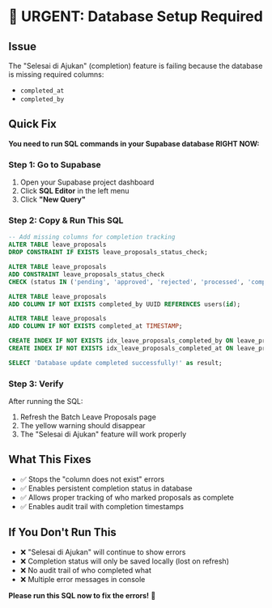 # 🚨 URGENT: Database Setup Required

## Issue
The "Selesai di Ajukan" (completion) feature is failing because the database is missing required columns:
- `completed_at` 
- `completed_by`

## Quick Fix
**You need to run SQL commands in your Supabase database RIGHT NOW:**

### Step 1: Go to Supabase
1. Open your Supabase project dashboard
2. Click **SQL Editor** in the left menu
3. Click **"New Query"**

### Step 2: Copy & Run This SQL
```sql
-- Add missing columns for completion tracking
ALTER TABLE leave_proposals 
DROP CONSTRAINT IF EXISTS leave_proposals_status_check;

ALTER TABLE leave_proposals 
ADD CONSTRAINT leave_proposals_status_check 
CHECK (status IN ('pending', 'approved', 'rejected', 'processed', 'completed'));

ALTER TABLE leave_proposals 
ADD COLUMN IF NOT EXISTS completed_by UUID REFERENCES users(id);

ALTER TABLE leave_proposals 
ADD COLUMN IF NOT EXISTS completed_at TIMESTAMP;

CREATE INDEX IF NOT EXISTS idx_leave_proposals_completed_by ON leave_proposals(completed_by);
CREATE INDEX IF NOT EXISTS idx_leave_proposals_completed_at ON leave_proposals(completed_at);

SELECT 'Database update completed successfully!' as result;
```

### Step 3: Verify
After running the SQL:
1. Refresh the Batch Leave Proposals page
2. The yellow warning should disappear
3. The "Selesai di Ajukan" feature will work properly

## What This Fixes
- ✅ Stops the "column does not exist" errors
- ✅ Enables persistent completion status in database
- ✅ Allows proper tracking of who marked proposals as complete
- ✅ Enables audit trail with completion timestamps

## If You Don't Run This
- ❌ "Selesai di Ajukan" will continue to show errors
- ❌ Completion status will only be saved locally (lost on refresh)
- ❌ No audit trail of who completed what
- ❌ Multiple error messages in console

**Please run this SQL now to fix the errors!** 🙏
